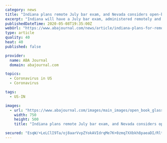```yaml
---
category: news
title: "Indiana plans remote July bar exam, and Nevada considers open-book test"
excerpt: "Indiana will have a July bar exam, administered remotely and shortened to one day, the state supreme court announced Thursday."
publishedDateTime: 2020-05-08T19:35:00Z
webUrl: "https://www.abajournal.com/news/article/indiana-plans-for-remote-july-bar-exam-with-fewer-questions"
type: article
quality: 40
heat: 40
published: false

provider:
  name: ABA Journal
  domain: abajournal.com

topics:
  - Coronavirus in US
  - Coronavirus

tags:
  - US-IN

images:
  - url: "https://www.abajournal.com/images/main_images/open_book_glasses750px.png"
    width: 750
    height: 500
    title: "Indiana plans remote July bar exam, and Nevada considers open-book test"

secured: "EsqW/+LeLClI9Ta/oj8aarVvpZYokAVIdrqMe7K+0zmq7XXbkh8paeaDI/Rlt7rDsk8yqZkzwL5gR1OZTJ2RiJLhKebf9vuJYSwbB0jPVFCjLGN9Rg7deD1CaehCwp7M9c2EMRZvDWkDhrEs+bqyEYA/WGBmPh+tJSAg9dQHReRctkAxXIHmW+/zT1fSJuA5ZNxjUNcr8C9Ny/XTPZ8cgr0sitV+yk0trMzK6K63MnZxVE/QU3DRKv1EG4LMp0pGpMma78NNMo0XVgxEIb/X2NhoJ2MRbH/uYOfSFvrJH0TtbqG99bd0zbvHzYC+/ilj;xKjTP4h+/ydfomJvyKEMMg=="
---
```


